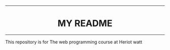 <hr>
<h1><center>MY README</center></h1>
<hr>
This repository is for The web programming course at Heriot watt 
